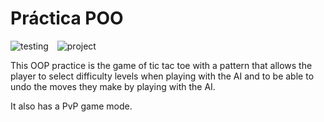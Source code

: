 # Práctica POO

<div>
    <img src="https://img.shields.io/badge/testing-passed-green?logo=junit5)" alt="testing" style="display: inline-block; margin-right: 10px;">
    <img src="https://img.shields.io/badge/project-finished-green?logo=apachemaven" alt="project" style="display: inline-block; margin-right: 10px;">  
</div>

This OOP practice is the game of tic tac toe with a pattern that allows the player to select difficulty levels when playing with the AI and to be able to undo the moves they make by playing with the AI. 

It also has a PvP game mode. 
